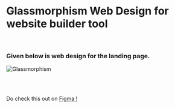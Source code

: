 # Glassmorphism Web Design for website builder tool
<br/>

### Given below is web design for the landing page.
![Glassmorphism](https://user-images.githubusercontent.com/56426767/143085201-2e22896f-59c4-45ed-bf0d-1e68b9e938a9.png)

<br/><br/>

Do check this out on <a href="https://www.figma.com/community/file/1045050846020987463">Figma !</a> <br/><br/>
